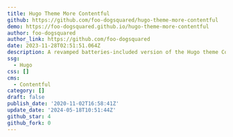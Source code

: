 ```yaml
---
title: Hugo Theme More Contentful
github: https://github.com/foo-dogsquared/hugo-theme-more-contentful
demo: https://foo-dogsquared.github.io/hugo-theme-more-contentful
author: foo-dogsquared
author_link: https://github.com/foo-dogsquared
date: 2023-11-28T02:51:51.064Z
description: A revamped batteries-included version of the Hugo theme Contentful.
ssg:
  - Hugo
css: []
cms:
  - Contentful
category: []
draft: false
publish_date: '2020-11-02T16:58:41Z'
update_date: '2024-05-18T10:51:44Z'
github_star: 4
github_fork: 0
---
```

